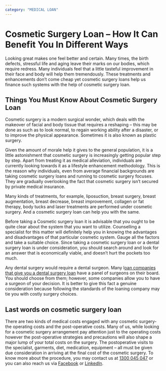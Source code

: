```yaml
---
category: "MEDICAL LOAN"
---
```


# Cosmetic Surgery Loan – How It Can Benefit You In Different Ways

Looking great makes one feel better and certain. Many times, the birth defects, stressful life and aging leave their marks on our bodies, which require redress. Many individuals feel that a little tasteful improvement in their face and body will help them tremendously. These treatments and enhancements don’t come cheap yet cosmetic surgery loans help us finance such systems with the help of cosmetic surgery loan.

## Things You Must Know About Cosmetic Surgery Loan

Cosmetic surgery is a modern surgical wonder, which deals with the makeover of facial and body tissue that requires a reshaping – this may be done as such as to look normal, to regain working ability after a disaster, or to improve the physical appearance. Sometimes it is also known as plastic surgery.

Given the amount of morale help it gives to the general population, it is a little astonishment that cosmetic surgery is increasingly getting popular step by step. Apart from treating it as medical alleviation, individuals are currently looking towards it as a lifestyle enhancement methodology. This is the reason why individuals, even from average financial backgrounds are taking cosmetic surgery loans and running to cosmetic surgery focuses. They are gradually overlooking the fact that cosmetic surgery isn’t secured by private medical insurance.

Many kinds of treatments, for example, liposuction, breast surgery, breast augmentation, breast decrease, breast improvement, collagen or fat therapy, body tucks and laser treatments are performed under cosmetic surgery. And a cosmetic surgery loan can help you with the same.

Before taking a Cosmetic surgery loan it is advisable that you ought to be quite clear about the system that you want to utilize. Counselling a specialist for this matter will definitely help you in knowing the advantages and disadvantages of that particular cosmetic system. Gauge all the factors and take a suitable choice. Since taking a cosmetic surgery loan or a dental surgery loan is under consideration, you should search around and look for an answer that is economically viable, and doesn’t hurt the pockets too much.

Any dental surgery would require a dental surgeon. Many l[oan companies that give you a dental surgery loan](https://tlc.com.au/category/dental-surgery-loans/) have a panel of surgeons on their board. You should choose from them; however, some companies allow you to have a surgeon of your decision. It is better to give this fact a genuine consideration because following the standards of the loaning company may tie you with costly surgery choices.

## Last words on cosmetic surgery loan

There are two kinds of medical costs engaged with any cosmetic surgery-the operating costs and the post-operative costs. Many of us, while looking for a cosmetic surgery arrangement pay attention just to the operating costs however the post-operative strategies and precautions will also shape a major lump of your total costs on the surgery. The postoperative visits to the specialist, garments, diet, medication, equipment – all must be given due consideration in arriving at the final cost of the cosmetic surgery. To know more about the procedure, you may contact us at [1300 045 047](https://tlc.com.au/apply-now/) or you can also reach us via [Facebook](https://www.facebook.com/totallifestylecredit/) or [LinkedIn](https://www.linkedin.com/company/tlc-total-lifestyle-credit/).
